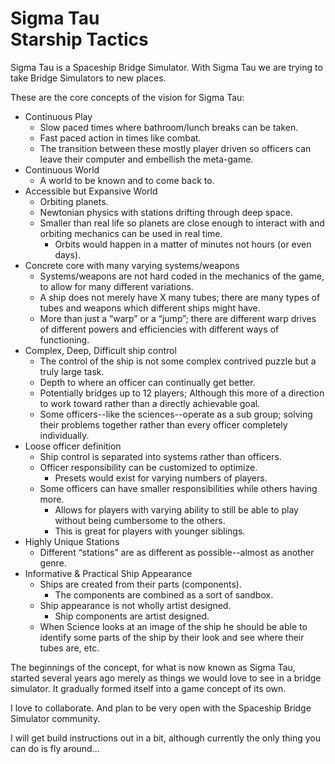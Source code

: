 # Sigma Tau<br>Starship Tactics

Sigma Tau is a Spaceship Bridge Simulator. With Sigma Tau we are trying to take Bridge Simulators to new places.

These are the core concepts of the vision for Sigma Tau:

-   Continuous Play
	-   Slow paced times where bathroom/lunch breaks can be taken.
	-   Fast paced action in times like combat.
	-   The transition between these mostly player driven so officers can leave their computer and embellish the meta-game.
-   Continuous World
	-   A world to be known and to come back to.
-   Accessible but Expansive World
	-   Orbiting planets.
	-   Newtonian physics with stations drifting through deep space.
	-   Smaller than real life so planets are close enough to interact with and orbiting mechanics can be used in real time.
		-   Orbits would happen in a matter of minutes not hours (or even days).
-   Concrete core with many varying systems/weapons
	-   Systems/weapons are not hard coded in the mechanics of the game, to allow for many different variations.
	-   A ship does not merely have X many tubes; there are many types of tubes and weapons which different ships might have.
	-   More than just a “warp” or a “jump”; there are different warp drives of different powers and efficiencies with different ways of functioning.
-   Complex, Deep, Difficult ship control
	-   The control of the ship is not some complex contrived puzzle but a truly large task.
	-   Depth to where an officer can continually get better.
	-   Potentially bridges up to 12 players; Although this more of a direction to work toward rather than a directly achievable goal.
	-   Some officers--like the sciences--operate as a sub group; solving their problems together rather than every officer completely individually.
-   Loose officer definition
	-   Ship control is separated into systems rather than officers.
	-   Officer responsibility can be customized to optimize.
		-   Presets would exist for varying numbers of players.
	-   Some officers can have smaller responsibilities while others having more.
		-   Allows for players with varying ability to still be able to play without being cumbersome to the others.
		-   This is great for players with younger siblings.
-   Highly Unique Stations
	-   Different “stations” are as different as possible--almost as another genre.
-   Informative & Practical Ship Appearance
	-   Ships are created from their parts (components).
		-   The components are combined as a sort of sandbox.
	-   Ship appearance is not wholly artist designed.
		-   Ship components are artist designed.
	-   When Science looks at an image of the ship he should be able to identify some parts of the ship by their look and see where their tubes are, etc.

The beginnings of the concept, for what is now known as Sigma Tau, started several years ago merely as things we would love to see in a bridge simulator. It gradually formed itself into a game concept of its own.

I love to collaborate. And plan to be very open with the Spaceship Bridge Simulator community.

I will get build instructions out in a bit, although currently the only thing you can do is fly around...
